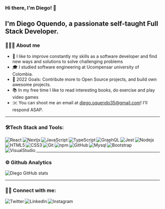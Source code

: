 ### Hi there, I'm Diego! 👋 

## I'm Diego Oquendo, a passionate self-taught Full Stack Developer.

### 👨🏻‍💻 About me 
- 🔭 I like to improve constantly my skills as a software developer and find new ways and solutions to solve challenging problems
- 🎓 I studied software engineering at Ucompensar university of Colombia. 
- 🎯 2022 Goals: Contribute more to Open Source projects, and build own awesome projects.
- 📚 In my free time I like to read interesting books, do exercise and play video games
- ✉️ You can shoot me an email at diego.oquendo35@gmail.com! I'll respond ASAP.

---

### 🛠Tech Stack and Tools:

<img align="left" alt="React" src="https://img.shields.io/badge/React-05122A?style=flat&logo=react&logoColor=007ACC" />
<img align="left" alt="Nextjs" src="https://img.shields.io/badge/next.js-05122A?style=for-the-badge&logo=nextdotjs&logoColor=white" />
<img align="left" alt="JavaScript" src="https://img.shields.io/badge/Javascript-05122A?style=flat&logo=javascript&logoColor=CCCC00" />
<img align="left" alt="TypeScript" src="https://img.shields.io/badge/TypeScript-05122A?style=flat&logo=typescript&logoColor=007ACC" />
<img align="left" alt="GraphQL" src="https://img.shields.io/badge/GraphQL-05122A?style=flat&logo=graphql&logoColor=e10098" />
<img align="left" alt="Jest" src="https://img.shields.io/badge/Jest-05122A?style=flat&logo=jest&logoColor=c53c14" />
<img align="left" alt="Nodejs" src="https://img.shields.io/badge/-Node.js-05122A?style=flat&logo=node.js" />
<img align="left" alt="HTML5" src="https://img.shields.io/badge/-HTML-05122A?style=flat&logo=HTML5" />
<img align="left" alt="CSS3" src="https://img.shields.io/badge/-CSS-05122A?style=flat&logo=CSS3&logoColor=1572B6" />
<img align="left" alt="Git" src="https://img.shields.io/badge/-Git-05122A?style=flat&logo=git" />
<img align="left" alt="npm" src="https://img.shields.io/badge/-NPM-05122A?style=flat&logo=npm" />
<img align="left" alt="GitHub" src="https://img.shields.io/badge/-GitHub-05122A?style=flat&logo=github" />
<img align="left" alt="Mysql" src="https://img.shields.io/badge/MySQL-05122A?style=flat&logo=mysql&logoColor=white" />
<img align="left" alt="Bootstrap" src="https://img.shields.io/badge/-Bootstrap-05122A?style=flat&logo=bootstrap&logoColor=563D7C" />
<img align="left" alt="VisualStudio" src="https://img.shields.io/badge/-Visual%20Studio%20Code-05122A?style=flat&logo=visual-studio-code&logoColor=007ACC" />

<br />
<br />

---

### ⚙️ Github Analytics

![Diego GitHub stats](https://github-readme-stats.vercel.app/api?username=doquendob&show_icons=true&theme=radical)

---

### 🤝🏻 Connect with me:

[<img align="left" alt="Twitter" src="https://img.shields.io/badge/-@DiegoOq511337758_-1DA1F2?style=flat&logo=twitter&logoColor=white" />][twitter]
[<img align="left" alt="LinkedIn" src="https://img.shields.io/badge/-Diego%20Oquendo-0077B5?style=flat&logo=Linkedin&logoColor=white" />][linkedin]
[<img align="left" alt="Instagram" src="https://img.shields.io/badge/-@diegobfxlm_-E4405F?style=flat&logo=Instagram&logoColor=white" />][instagram]

<br />

[twitter]: https://twitter.com/DiegoOq51133758
[instagram]: https://instagram.com/diegobfxlm
[linkedin]: https://www.linkedin.com/in/diego-oquendo-beltr%C3%A1n-19317522a/

